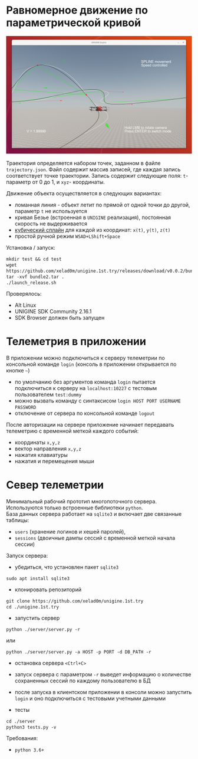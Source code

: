 # Равномерное движение по параметрической кривой

![screenshot](./img/screenshot.png)

Траектория определяется набором точек, заданном в файле `trajectory.json`. Файл содержит массив записей, где каждая запись соответствует точке траектории. Запись содержит следующие поля: `t`-параметр от 0 до 1, и `xyz`- координаты. 

Движение объекта осуществляется в следующих вариантах:
- ломанная линия - объект летит по прямой от одной точки до другой, параметр `t` не используется
- кривая Безье (встроенная в `UNIGINE` реализация), постоянная скорость не выдерживается
- [кубический сплайн](https://github.com/ttk592/spline) для каждой из координат: `x(t)`, `y(t)`, `z(t)`
- простой ручной режим `WSAD+LShift+Space`

Установка / запуск:
```
mkdir test && cd test
wget https://github.com/xelad0m/unigine.1st.try/releases/download/v0.0.2/bundle2.tar
tar -xvf bundle2.tar .
./launch_release.sh
```

Проверялось:
- Alt Linux 
- UNIGINE SDK Community 2.16.1
- SDK Browser должен быть запущен 


# Телеметрия в приложении

В приложении можно подключиться к серверу телеметрии по консольной команде `login` (консоль в приложении открывается по кнопке `~`)
- по умолчанию без аргументов команда `login` пытается подключиться к серверу на `localhost:10227` с тестовым пользователем `test:dummy`
- можно вызвать команду с синтаксисом `login HOST PORT USERNAME PASSWORD`
- отключение от сервера по консольной команде `logout`

После авторизации на сервере приложение начинает передавать телеметрию с временной меткой каждого событий:
- координаты `x,y,z`
- вектор направления `x,y,z`
- нажатия клавиатуры
- нажатия и перемещения мыши

# Север телеметрии

Минимальный рабочий прототип многопоточного сервера. Используются только встроенные библиотеки `python`.  
База данных сервера работает на `sqlite3` и включает две связанные таблицы: 
- `users` (хранение логинов и хешей паролей), 
- `sessions` (двоичные дампы сессий с временной меткой начала сессии)

Запуск сервера:

- убедиться, что установлен пакет `sqlite3`
```
sudo apt install sqlite3
```
- клонировать репозиторий
```
git clone https://github.com/xelad0m/unigine.1st.try
cd ./unigine.1st.try
```
- запустить сервер
```
python ./server/server.py -r
```
или 
```
python ./server/server.py -a HOST -p PORT -d DB_PATH -r
```
- остановка сервера `<Ctrl+C>`
- запуск сервера с параметром `-r` выведет информацию о количестве сохраненных сессий по каждому пользователю в БД
- после запуска в клиентском приложении в консоли можно запустить `login` и оно подключиться с тестовыми учетными данными

- тесты
```
cd ./server
python3 tests.py -v
```
Требования:
- `python 3.6+`